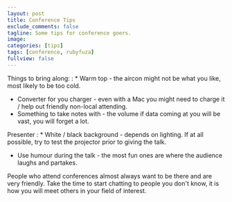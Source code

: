 ```yaml
---
layout: post
title: Conference Tips
exclude_comments: false
tagline: Some tips for conference goers.
image:
categories: [tips]
tags: [conference, rubyfuza]
fullview: false
---
```


Things to bring along:
: * Warm top - the aircon might not be what you like, most likely to be too cold.
 * Converter for you charger - even with a Mac you might need to charge it / help out friendly non-local attending.
 * Something to take notes with - the volume if data coming at you will be vast, you will forget a lot.

Presenter
: * White / black background - depends on lighting. If at all possible, try to test the projector prior to giving the talk.
 * Use humour during the talk - the most fun ones are where the audience laughs and partakes.

 People who attend conferences almost always want to be there and are very friendly. Take the time to start chatting to people you don't know, it is how you will meet others in your field of interest.
